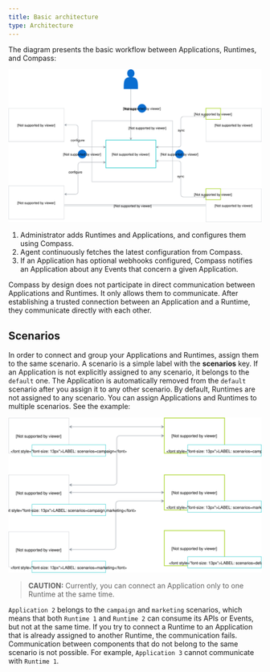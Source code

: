 ```yaml
---
title: Basic architecture
type: Architecture
---
```


The diagram presents the basic workflow between Applications, Runtimes, and Compass:

![Basic architecture](./assets/architecture.svg)

1. Administrator adds Runtimes and Applications, and configures them using Compass.
2. Agent continuously fetches the latest configuration from Compass.
3. If an Application has optional webhooks configured, Compass notifies an Application about any Events that concern a given Application.

Compass by design does not participate in direct communication between Applications and Runtimes. It only allows them to communicate. After establishing a trusted connection between an Application and a Runtime, they communicate directly with each other.

## Scenarios

In order to connect and group your Applications and Runtimes, assign them to the same scenario.
A scenario is a simple label with the **scenarios** key. If an Application is not explicitly assigned to any scenario, it belongs to the `default` one. The Application is automatically removed from the `default` scenario after you assign it to any other scenario. By default, Runtimes are not assigned to any scenario. You can assign Applications and Runtimes to multiple scenarios. See the example:

![Scenarios](./assets/scenarios.svg)

>**CAUTION:** Currently, you can connect an Application only to one Runtime at the same time.  

`Application 2` belongs to the `campaign` and `marketing` scenarios, which means that both `Runtime 1` and `Runtime 2` can consume its APIs or Events, but not at the same time. If you try to connect a Runtime to an Application that is already assigned to another Runtime, the communication fails. Communication between components that do not belong to the same scenario is not possible. For example, `Application 3` cannot communicate with `Runtime 1`.
